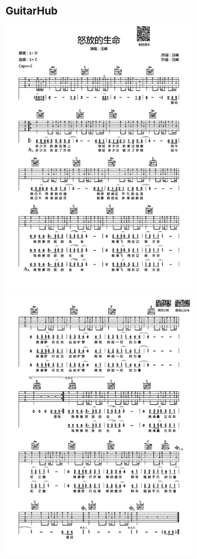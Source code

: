 # GuitarHub

![汪峰《怒放的生命》吉他谱_C调高清版_0](./汪峰《怒放的生命》吉他谱_C调高清版_0.jpg)
![汪峰《怒放的生命》吉他谱_C调高清版_1](./汪峰《怒放的生命》吉他谱_C调高清版_1.jpg)
